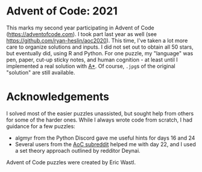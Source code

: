 # Advent of Code: 2021

This marks my second year participating in Advent of Code (<https://adventofcode.com>). I took part last year as well (see <https://github.com/ryan-heslin/aoc2020>). This time, I've taken a lot more care to organize solutions and inputs. I did not set out to obtain
all 50 stars, but eventually did, using R and Python. For one puzzle, my "language" was
pen, paper, cut-up sticky notes, and human cognition - at least until I implemented a real solution with [A*](https://en.wikipedia.org/wiki/A*_search_algorithm).
Of course, `.jpg`s of the original "solution" are still available.

# Acknowledgements

I solved most of the easier puzzles unassisted, but sought help from others for some of the harder ones. While I always wrote code from
scratch, I had guidance for a few puzzles:

* algmyr from the Python Discord gave me useful hints for days 16 and 24
* Several users from the [AoC subreddit](https://www.reddit.com/r/adventofcode/) helped me with day 22, and I used a set theory approach outlined by redditor Deynai.

Advent of Code puzzles were created by Eric Wastl.
